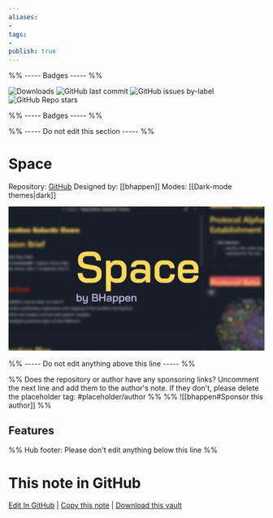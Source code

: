 ```yaml
---
aliases:
- 
tags: 
- 
publish: true
---
```


%% ----- Badges ----- %%

![Downloads](https://img.shields.io/badge/downloads-2724-573E7A?style=for-the-badge&logo=)
![GitHub last commit](https://img.shields.io/github/last-commit/bhappen/obsidian-space?color=573E7A&label=last%20update&logo=github&style=for-the-badge)
![GitHub issues by-label](https://img.shields.io/github/issues/bhappen/obsidian-space/help%20wanted?color=573E7A&logo=github&style=for-the-badge) 
![GitHub Repo stars](https://img.shields.io/github/stars/bhappen/obsidian-space?color=573E7A&logo=github&style=for-the-badge)

%% ----- Badges ----- %%

%% ----- Do not edit this section ----- %%

# Space

Repository: [GitHub](https://github.com/bhappen/obsidian-space)
Designed by: [[bhappen]]
Modes: [[Dark-mode themes|dark]]



![screenshot](https://github.com/bhappen/obsidian-space/raw/HEAD/obsidian-space.png)

%% ----- Do not edit anything above this line ----- %% 

%% Does the repository or author have any sponsoring links? Uncomment the next line and add them to the author's note. If they don't, please delete the placeholder tag: #placeholder/author %%
%% ![[bhappen#Sponsor this author]] %%


## Features



%% Hub footer: Please don't edit anything below this line %%

# This note in GitHub

<span class="git-footer">[Edit In GitHub](https://github.dev/obsidian-community/obsidian-hub/blob/main/02%20-%20Community%20Expansions/02.05%20All%20Community%20Expansions/Themes/Space.md "git-hub-edit-note") | [Copy this note](https://raw.githubusercontent.com/obsidian-community/obsidian-hub/main/02%20-%20Community%20Expansions/02.05%20All%20Community%20Expansions/Themes/Space.md "git-hub-copy-note") | [Download this vault](https://github.com/obsidian-community/obsidian-hub/archive/refs/heads/main.zip "git-hub-download-vault") </span>
